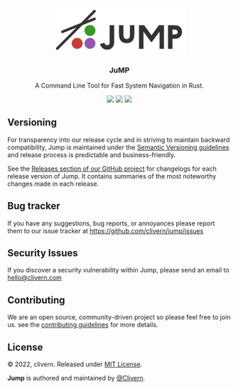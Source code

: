 <p align="center">
    <img src="/static/logo.png" width="300" />
    <h3 align="center">JuMP</h3>
    <p align="center">A Command Line Tool for Fast System Navigation in Rust.</p>
    <p align="center">
        <a href="https://github.com/Clivern/Jump/actions"><img src="https://github.com/Clivern/Jump/actions/workflows/build.yml/badge.svg"></a>
        <a href="https://github.com/Clivern/Jump/releases"><img src="https://img.shields.io/badge/Version-v0.1.2-green.svg"></a>
        <a href="https://github.com/Clivern/Jump/blob/main/LICENSE"><img src="https://img.shields.io/badge/LICENSE-MIT-green.svg"></a>
    </p>
</p>


## Versioning

For transparency into our release cycle and in striving to maintain backward compatibility, Jump is maintained under the [Semantic Versioning guidelines](https://semver.org/) and release process is predictable and business-friendly.

See the [Releases section of our GitHub project](https://github.com/clivern/jump/releases) for changelogs for each release version of Jump. It contains summaries of the most noteworthy changes made in each release.


## Bug tracker

If you have any suggestions, bug reports, or annoyances please report them to our issue tracker at https://github.com/clivern/jump/issues


## Security Issues

If you discover a security vulnerability within Jump, please send an email to [hello@clivern.com](mailto:hello@clivern.com)


## Contributing

We are an open source, community-driven project so please feel free to join us. see the [contributing guidelines](CONTRIBUTING.md) for more details.


## License

© 2022, clivern. Released under [MIT License](https://opensource.org/licenses/mit-license.php).

**Jump** is authored and maintained by [@Clivern](http://github.com/clivern).

